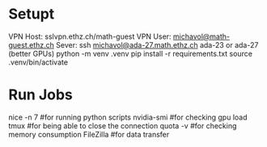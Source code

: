 # Setupt
VPN Host: sslvpn.ethz.ch/math-guest
VPN User: michavol@math-guest.ethz.ch
Sever: ssh michavol@ada-27.math.ethz.ch
ada-23 or ada-27 (better GPUs)
python -m venv .venv
pip install -r requirements.txt
source .venv/bin/activate

# Run Jobs
nice -n 7 <command line> #for running python scripts
nvidia-smi  #for checking gpu load
tmux        #for being able to close the connection
quota -v    #for checking memory consumption
FileZilla   #for data transfer